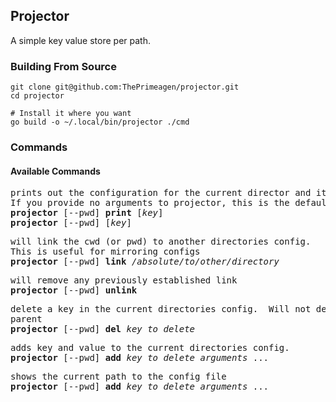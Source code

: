 ## Projector
A simple key value store per path.

### Building From Source
```
git clone git@github.com:ThePrimeagen/projector.git
cd projector

# Install it where you want
go build -o ~/.local/bin/projector ./cmd
```

### Commands
#### Available Commands
<pre>
prints out the configuration for the current director and its parents.
If you provide no arguments to projector, this is the default behavior
<b>projector</b> [--pwd] <b>print</b> [<i>key</i>]
<b>projector</b> [--pwd] [<i>key</i>]
</pre>

<pre>
will link the cwd (or pwd) to another directories config.
This is useful for mirroring configs
<b>projector</b> [--pwd] <b>link</b> <i>/absolute/to/other/directory</i>
</pre>

<pre>
will remove any previously established link
<b>projector</b> [--pwd] <b>unlink</b>
</pre>

<pre>
delete a key in the current directories config.  Will not delete key out of
parent
<b>projector</b> [--pwd] <b>del</b> <i>key_to_delete</i>
</pre>

<pre>
adds key and value to the current directories config.
<b>projector</b> [--pwd] <b>add</b> <i>key_to_delete</i> <i>arguments</i> ...
</pre>

<pre>
shows the current path to the config file
<b>projector</b> [--pwd] <b>add</b> <i>key_to_delete</i> <i>arguments</i> ...
</pre>
